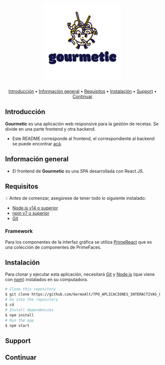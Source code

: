 <h1 align="center">
  <br>
    <img src="https://github.com/GermoAlt/TPO_APLICACIONES_INTERACTIVAS_FRONT/blob/prueba-readme/src/logo.svg?raw=true" alt="gourmetic" width="250">
</h1>


<p align="center">
  <a href="#introduccion">Introducción</a> •
  <a href="#informacion-general">Información general</a> •
  <a href="#requisitos">Requisitos</a> •
  <a href="#instalacion">Instalación</a> •
  <a href="#support">Support</a> •
  <a href="#continuar">Continuar</a>
</p>

## Introducción
**Gourmetic** es una aplicación web responsive para la gestión de recetas. Se divide en una parte frontend y otra backend.
* Este README corresponde al frontend, el correspondiente al backend se puede encontrar [acá](https://github.com/GermoAlt/TPO_APLICACIONES_INTERACTIVAS_BACK/blob/main/README.md).

## Información general
* El frontend de **Gourmetic** es una SPA desarrollada con React.JS.

## Requisitos

:bulb: Antes de comenzar, asegúrese de tener todo lo siguiente instalado:

- [ Node.js v14 o superior ](https://nodejs.org/en/download/)
- [ npm v7 o superior ](https://github.blog/2020-10-13-presenting-v7-0-0-of-the-npm-cli/)
- [ Git ](https://git-scm.com/book/en/v2/Getting-Started-Installing-Git/)

### Framework
Para los componentes de la interfaz gráfica se utiliza [PrimeReact](https://www.primefaces.org/primereact/) que es una colección de componentes de PrimeFaces. 


## Instalación
Para clonar y ejecutar esta aplicación, necesitará [Git](https://git-scm.com) y [Node.js](https://nodejs.org/en/download/) (que viene con [npm](http://npmjs.com)) instalados en su computadora.

```bash
# Clone this repository
$ git clone https://github.com/GermoAlt/TPO_APLICACIONES_INTERACTIVAS_FRONT.git
# Go into the repository
$ cd 
# Install dependencies
$ npm install
# Run the app
$ npm start
```





## Support


## Continuar
